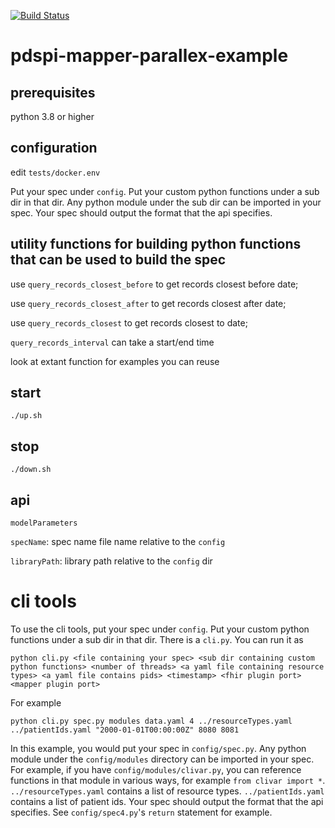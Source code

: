 [![Build Status](https://travis-ci.com/RENCI/pdspi-mapper-parallex-example.svg?branch=master)](https://travis-ci.com/RENCI/pdspi-mapper-parallex-example)

# pdspi-mapper-parallex-example

## prerequisites
 python 3.8 or higher

## configuration

edit `tests/docker.env`

Put your spec under `config`. Put your custom python functions under a sub dir in that dir. Any python module under the sub dir can be imported in your spec. Your spec should output the format that the api specifies.

## utility functions for building python functions that can be used to build the spec

use `query_records_closest_before` to get records closest before date; 

use `query_records_closest_after` to get records closest after date; 

use `query_records_closest` to get records closest to date; 

`query_records_interval` can take a start/end time

look at extant function for examples you can reuse

## start
```
./up.sh
```

## stop
```
./down.sh
```
## api
`modelParameters`

`specName`: spec name file name relative to the `config`

`libraryPath`: library path relative to the `config` dir

# cli tools

To use the cli tools, put your spec under `config`. Put your custom python functions under a sub dir in that dir. There is a `cli.py`. You can run it as

```
python cli.py <file containing your spec> <sub dir containing custom python functions> <number of threads> <a yaml file containing resource types> <a yaml file contains pids> <timestamp> <fhir plugin port> <mapper plugin port>
```

For example

```
python cli.py spec.py modules data.yaml 4 ../resourceTypes.yaml ../patientIds.yaml "2000-01-01T00:00:00Z" 8080 8081
```

In this example, you would put your spec in `config/spec.py`. Any python module under the `config/modules` directory can be imported in your spec. For example, if you have `config/modules/clivar.py`, you can reference functions in that module in various ways, for example `from clivar import *`. `../resourceTypes.yaml` contains a list of resource types. `../patientIds.yaml` contains a list of patient ids. Your spec should output the format that the api specifies. See `config/spec4.py`'s `return` statement for example.
